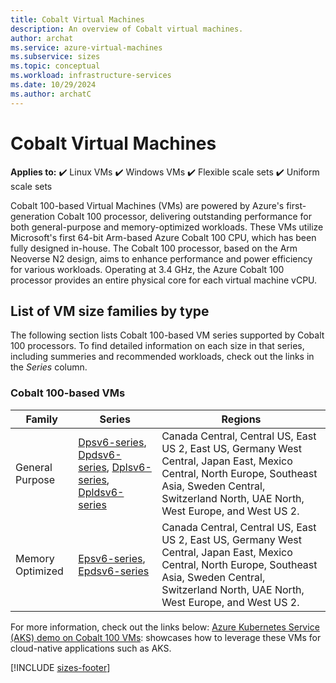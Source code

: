 ```yaml
---
title: Cobalt Virtual Machines
description: An overview of Cobalt virtual machines. 
author: archat
ms.service: azure-virtual-machines
ms.subservice: sizes
ms.topic: conceptual
ms.workload: infrastructure-services
ms.date: 10/29/2024
ms.author: archatC
---
```


# Cobalt Virtual Machines

**Applies to:** :heavy_check_mark: Linux VMs :heavy_check_mark: Windows VMs :heavy_check_mark: Flexible scale sets :heavy_check_mark: Uniform scale sets

Cobalt 100-based Virtual Machines (VMs) are powered by Azure's first-generation Cobalt 100 processor, delivering outstanding performance for both general-purpose and memory-optimized workloads. These VMs utilize Microsoft's first 64-bit Arm-based Azure Cobalt 100 CPU, which has been fully designed in-house. The Cobalt 100 processor, based on the Arm Neoverse N2 design, aims to enhance performance and power efficiency for various workloads. Operating at 3.4 GHz, the Azure Cobalt 100 processor provides an entire physical core for each virtual machine vCPU. 


## List of VM size families by type
The following section lists Cobalt 100-based VM series supported by Cobalt 100 processors. To find detailed information on each size in that series, including summeries and recommended workloads, check out the links in the *Series* column. 

### Cobalt 100-based VMs
| Family | Series | Regions |
|----|---|---|
| General Purpose  | [Dpsv6-series](./general-purpose/dpsv6-series.md), [Dpdsv6-series](./general-purpose/dpdsv6-series.md), [Dplsv6-series](./general-purpose/dplsv6-series.md), [Dpldsv6-series](./general-purpose/dpldsv6-series.md) | Canada Central, Central US, East US 2, East US, Germany West Central, Japan East, Mexico Central, North Europe, Southeast Asia, Sweden Central, Switzerland North, UAE North, West Europe, and West US 2. |
| Memory Optimized | [Epsv6-series](./memory-optimized/epsv6-series.md), [Epdsv6-series](./memory-optimized/epdsv6-series.md) | Canada Central, Central US, East US 2, East US, Germany West Central, Japan East, Mexico Central, North Europe, Southeast Asia, Sweden Central, Switzerland North, UAE North, West Europe, and West US 2.|


For more information, check out the links below:
[Azure Kubernetes Service (AKS) demo on Cobalt 100 VMs](https://aka.ms/C100-VM-deploy-demo): showcases how to leverage these VMs for cloud-native applications such as AKS. 

[!INCLUDE [sizes-footer](./includes/sizes-footer.md)]
